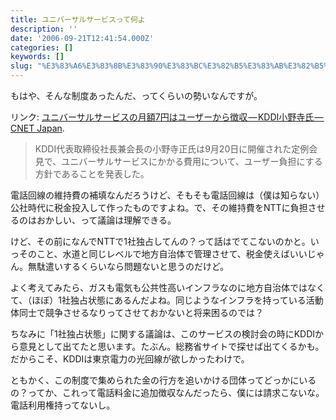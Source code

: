 ```yaml
---
title: ユニバーサルサービスって何よ
description: ''
date: '2006-09-21T12:41:54.000Z'
categories: []
keywords: []
slug: "%E3%83%A6%E3%83%8B%E3%83%90%E3%83%BC%E3%82%B5%E3%83%AB%E3%82%B5%E3%83%BC%E3%83%93%E3%82%B9%E3%81%A3%E3%81%A6%E4%BD%95%E3%82%88"
---
```

もはや、そんな制度あったんだ、ってくらいの勢いなんですが。

リンク: [ユニバーサルサービスの月額7円はユーザーから徴収 — KDDI小野寺氏 — CNET Japan](http://japan.cnet.com/news/com/story/0,2000056021,20238427,00.htm "ユニバーサルサービスの月額7円はユーザーから徴収--KDDI小野寺氏 - CNET Japan").

> KDDI代表取締役社長兼会長の小野寺正氏は9月20日に開催された定例会見で、ユニバーサルサービスにかかる費用について、ユーザー負担にする方針であることを発表した。

電話回線の維持費の補填なんだろうけど、そもそも電話回線は（僕は知らない）公社時代に税金投入して作ったものですよね。で、その維持費をNTTに負担させるのはおかしい、って議論は理解できる。

けど、その前になんでNTTで1社独占してんの？って話はでてこないのかと。いっそのこと、水道と同じレベルで地方自治体で管理させて、税金使えばいいじゃん。無駄遣いするくらいなら問題ないと思うのだけど。

よく考えてみたら、ガスも電気も公共性高いインフラなのに地方自治体ではなくて、（ほぼ）1社独占状態にあるんだよね。同じようなインフラを持っている活動体同士で競争させるなりってさせておかないと将来困るのでは？

ちなみに「1社独占状態」に関する議論は、このサービスの検討会の時にKDDIから意見として出てたと思います。たぶん。総務省サイトで探せば出てくるかも。  
だからこそ、KDDIは東京電力の光回線が欲しかったわけで。

ともかく、この制度で集められた金の行方を追いかける団体ってどっかにいるの？ってか、これって電話料金に追加徴収なんだったら、僕には請求こないな。電話利用権持ってないし。